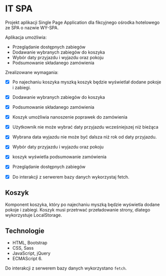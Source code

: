# IT SPA

Projekt aplikacji Single Page Application dla fikcyjnego ośrodka hotelowego ze SPA o nazwie WY-SPA.

Aplikacja umożliwia: 

- Przeglądanie dostępnych zabiegów
- Dodawanie wybranych zabiegów do koszyka
- Wybór daty przyjazdu i wyjazdu oraz pokoju  
- Podsumowanie składanego zamówienia

Zrealizowane wymagania:
- [x] Po najechaniu koszyka myszką koszyk będzie wyświetlał dodane pokoje i zabiegi.
- [x] Dodawanie wybranych zabiegów do koszyka
- [x] Podsumowanie składanego zamówienia
- [x] Koszyk umożliwia nanoszenie poprawek do zamówienia
- [x] Użytkownik nie może wybrać daty przyjazdu wcześniejszej niż bieżąca
- [x] Wybrana data wyjazdu nie może być dalsza niż rok od daty przyjazdu.
- [x] Wybór daty przyjazdu i wyjazdu oraz pokoju
- [x] koszyk wyświetla podsumowanie zamówienia
- [x] Przeglądanie dostępnych zabiegów
- [x] Do interakcji z serwerem bazy danych wykorzystaj fetch.


## Koszyk

Komponent koszyka, który po najechaniu myszką będzie wyświetla dodane pokoje i zabiegi.
Koszyk musi przetrwać przeładowanie strony, dlatego wykorzystuje LocalStorage.

## Technologie

- HTML, Bootstrap
- CSS, Sass
- JavaScript, jQuery
- ECMAScript 6.

Do interakcji z serwerem bazy danych wykorzystano `fetch`.

